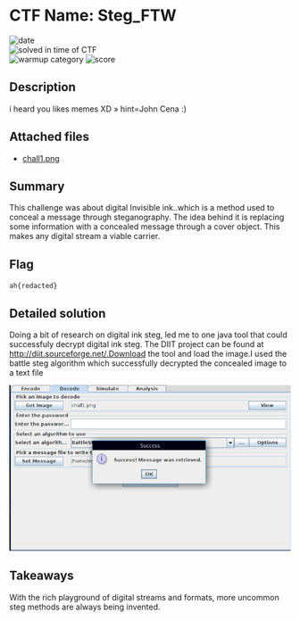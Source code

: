 # CTF Name: Steg_FTW

![date](https://img.shields.io/badge/date-10.11.2021-brightgreen.svg)  
![solved in time of CTF](https://img.shields.io/badge/solved-in%20time%20of%20CTF-brightgreen.svg)  
![warmup category](https://img.shields.io/badge/category-Steg-lightgrey.svg)
![score](https://img.shields.io/badge/score-75-blue.svg)

## Description
i heard you likes memes XD » hint=John Cena :)
## Attached files
- [chall1.png](../files/chall1.png)

## Summary
This challenge was about digital Invisible ink..which is a method used to conceal a message through steganography. The idea behind it is replacing some information with a concealed message through a cover object. This makes any digital stream a viable carrier.
## Flag
```
ah{redacted}
```

## Detailed solution
Doing a bit of research on digital ink steg, led me to one java tool that could successfuly decrypt digital ink steg. The DIIT project can be found at http://diit.sourceforge.net/.Download the tool and load the image.I used the battle steg algorithm which successfully decrypted the concealed image to a text file

![image info](../files/diit.png)

## Takeaways
With the rich playground of digital streams and formats, more uncommon steg methods are always being invented.
